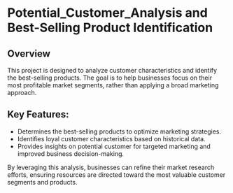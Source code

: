 # Potential_Customer_Analysis and Best-Selling Product Identification

## Overview
This project is designed to analyze customer characteristics and identify the best-selling products. The goal is to help businesses focus on their most profitable market segments, rather than applying a broad marketing approach.

## Key Features: 
- Determines the best-selling products to optimize marketing strategies.
- Identifies loyal customer characteristics based on historical data.
- Provides insights on  potential customer for targeted marketing and improved business decision-making.

By leveraging this analysis, businesses can refine their market research efforts, ensuring resources are directed toward the most valuable customer segments and products.
